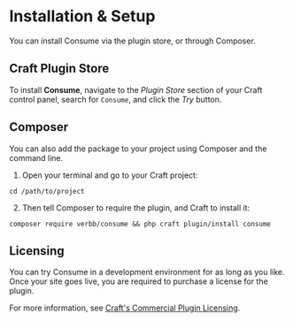 # Installation & Setup
You can install Consume via the plugin store, or through Composer.

## Craft Plugin Store
To install **Consume**, navigate to the _Plugin Store_ section of your Craft control panel, search for `Consume`, and click the _Try_ button.

## Composer
You can also add the package to your project using Composer and the command line.

1. Open your terminal and go to your Craft project:
```shell
cd /path/to/project
```

2. Then tell Composer to require the plugin, and Craft to install it:
```shell
composer require verbb/consume && php craft plugin/install consume
```

## Licensing
You can try Consume in a development environment for as long as you like. Once your site goes live, you are required to purchase a license for the plugin.

For more information, see [Craft's Commercial Plugin Licensing](https://craftcms.com/docs/4.x/plugins.html#commercial-plugin-licensing).
